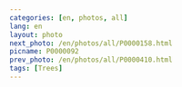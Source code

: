 ```yaml
---
categories: [en, photos, all]
lang: en
layout: photo
next_photo: /en/photos/all/P0000158.html
picname: P0000092
prev_photo: /en/photos/all/P0000410.html
tags: [Trees]
---
```

